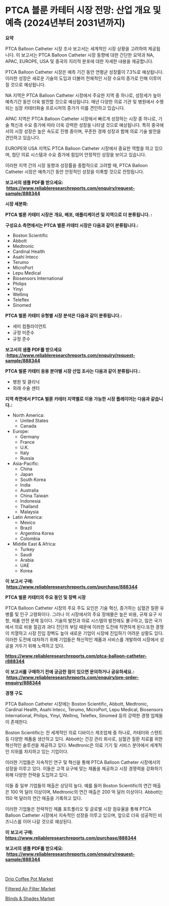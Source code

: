 <p><h1>PTCA 블룬 카테터 시장 전망: 산업 개요 및 예측 (2024년부터 2031년까지)</h1></p><p><strong>요약</strong></p>
<p><p>PTCA Balloon Catheter 시장 조사 보고서는 세계적인 시장 상황을 고려하여 제공됩니다. 이 보고서는 PTCA Balloon Catheter 시장 동향에 대한 간단한 요약과 NA, APAC, EUROPE, USA 및 중국의 지리적 분포에 대한 자세한 내용을 제공합니다.</p><p>PTCA Balloon Catheter 시장은 예측 기간 동안 연평균 성장률이 7.3%로 예상됩니다. 이러한 성장은 새로운 기술의 도입과 더불어 전체적인 시장 수요의 증가로 인해 이루어질 것으로 예상됩니다.</p><p>NA 지역은 PTCA Balloon Catheter 시장에서 주요한 지역 중 하나로, 성장세가 높아 예측기간 동안 더욱 발전할 것으로 예상됩니다. 매년 다양한 의료 기관 및 병원에서 수행되는 심장 카테터화술 프로시저의 증가가 이를 견인하고 있습니다.</p><p>APAC 지역은 PTCA Balloon Catheter 시장에서 빠르게 성장하는 시장 중 하나로, 기술 혁신과 수요 증가에 따라 더욱 강력한 성장을 나타낼 것으로 예상됩니다. 특히 중국에서의 시장 성장은 높은 속도로 진행 중이며, 꾸준한 경제 성장과 함께 의료 기술 발전을 견인하고 있습니다.</p><p>EUROPE와 USA 지역도 PTCA Balloon Catheter 시장에서 중요한 역할을 하고 있으며, 첨단 의료 시스템과 수요 증가에 힘입어 안정적인 성장을 보이고 있습니다.</p><p>이러한 지역 간의 시장 동향과 성장률을 종합적으로 고려할 때, PTCA Balloon Catheter 시장은 예측기간 동안 안정적인 성장을 이룩할 것으로 전망됩니다.</p></p>
<p><strong>보고서의 샘플 PDF를 받으세요: &nbsp;<a href="https://www.reliableresearchreports.com/enquiry/request-sample/888344">https://www.reliableresearchreports.com/enquiry/request-sample/888344</a></strong></p>
<p><strong>시장 세분화:</strong></p>
<p><strong> PTCA 벌룬 카테터 시장은 개요, 배포, 애플리케이션 및 지역으로 더 분류됩니다. :</strong></p>
<p><strong>구성요소 측면에서는 PTCA 벌룬 카테터 시장은 다음과 같이 분류됩니다.:</strong></p>
<p><ul><li>Boston Scientific</li><li>Abbott</li><li>Medtronic</li><li>Cardinal Health</li><li>Asahi Intecc</li><li>Terumo</li><li>MicroPort</li><li>Lepu Medical</li><li>Biosensors International</li><li>Philips</li><li>Yinyi</li><li>Wellinq</li><li>Teleflex</li><li>Sinomed</li></ul></p>
<p><strong> PTCA 벌룬 카테터 유형별 시장 분석은 다음과 같이 분류됩니다.:</strong></p>
<p><ul><li>세미 컴플라이언트</li><li>규정 미준수</li><li>규정 준수</li></ul></p>
<p><strong>보고서의 샘플 PDF를 받으세요 :<a href="https://www.reliableresearchreports.com/enquiry/request-sample/888344">https://www.reliableresearchreports.com/enquiry/request-sample/888344</a></strong></p>
<p><strong> PTCA 벌룬 카테터 응용 분야별 시장 산업 조사는 다음과 같이 분류됩니다.:</strong></p>
<p><ul><li>병원 및 클리닉</li><li>외래 수술 센터</li></ul></p>
<p><strong>지역 측면에서 PTCA 벌룬 카테터 지역별로 이용 가능한 시장 플레이어는 다음과 같습니다.:</strong></p>
<p><ul>
    <li>
        North America:
        <ul>
            <li>United States</li>
            <li>Canada</li>
        </ul>
    </li>
    <li>
        Europe:
        <ul>
            <li>Germany</li>
            <li>France</li>
            <li>U.K.</li>
            <li>Italy</li>
            <li>Russia</li>
        </ul>
    </li>
    <li>
        Asia-Pacific:
        <ul>
            <li>China</li>
            <li>Japan</li>
            <li>South Korea</li>
            <li>India</li>
            <li>Australia</li>
            <li>China Taiwan</li>
            <li>Indonesia</li>
            <li>Thailand</li>
            <li>Malaysia</li>
        </ul>
    </li>
    <li>
        Latin America:
        <ul>
            <li>Mexico</li>
            <li>Brazil</li>
            <li>Argentina Korea</li>
            <li>Colombia</li>
        </ul>
    </li>
    <li>
        Middle East & Africa:
        <ul>
            <li>Turkey</li>
            <li>Saudi</li>
            <li>Arabia</li>
            <li>UAE</li>
            <li>Korea</li>
        </ul>
    </li>
    </ul></p>
<p><strong>이 보고서 구매: &nbsp;<a href="https://www.reliableresearchreports.com/purchase/888344">https://www.reliableresearchreports.com/purchase/888344</a></strong></p>
<p><strong>PTCA 벌룬 카테터의 주요 동인 및 장벽 시장</strong></p>
<p><p>PTCA Balloon Catheter 시장의 주요 주도 요인은 기술 혁신, 증가하는 심혈관 질환 유병률 및 인구 고령화이다. 그러나 이 시장에서의 주요 장애물은 높은 비용, 규제 요구 사항, 제품 안전 문제 등이다. 기술의 발전과 의료 시스템의 발전에도 불구하고, 많은 국가에서 의료 비용 절감과 과다 진단의 부담 때문에 이러한 도전에 직면하게 된다.또한 경쟁이 치열하고 시장 진입 장벽도 높아 새로운 기업이 시장에 진입하기 어려운 상황도 있다. 이러한 도전에 대처하기 위해 기업들은 혁신적인 제품과 서비스를 개발하여 시장에서 성공을 거두기 위해 노력하고 있다.</p></p>
<p><strong><a href="https://www.reliableresearchreports.com/ptca-balloon-catheter-r888344">https://www.reliableresearchreports.com/ptca-balloon-catheter-r888344</a></strong></p>
<p><strong>이 보고서를 구매하기 전에 궁금한 점이 있으면 문의하거나 공유하세요.: &nbsp;<a href="https://www.reliableresearchreports.com/enquiry/pre-order-enquiry/888344">https://www.reliableresearchreports.com/enquiry/pre-order-enquiry/888344</a></strong></p>
<p><strong>경쟁 구도</strong></p>
<p><p>PTCA Balloon Catheter 시장에는 Boston Scientific, Abbott, Medtronic, Cardinal Health, Asahi Intecc, Terumo, MicroPort, Lepu Medical, Biosensors International, Philips, Yinyi, Wellinq, Teleflex, Sinomed 등의 강력한 경쟁 업체들이 존재한다.</p><p>Boston Scientific는 전 세계적인 의료 디바이스 제조업체 중 하나로, 카테터와 스텐트 등 다양한 제품을 생산하고 있다. Abbott는 건강 관리 회사로, 심혈관 질환 치료를 위한 혁신적인 솔루션을 제공하고 있다. Medtronic은 의료 기기 및 서비스 분야에서 세계적인 지위를 차지하고 있는 기업이다.</p><p>이러한 기업들은 지속적인 연구 및 혁신을 통해 PTCA Balloon Catheter 시장에서의 성장을 이루고 있다. 이들은 고객 요구에 맞는 제품을 제공하고 시장 경쟁력을 강화하기 위해 다양한 전략을 도입하고 있다.</p><p>이들 중 일부 기업들의 매출은 상당히 높다. 예를 들어 Boston Scientific의 연간 매출은 100 억 달러 이상이며, Medtronic의 연간 매출은 200 억 달러 이상이다. Abbott는 150 억 달러의 연간 매출을 기록하고 있다.</p><p>이러한 기업들은 전략적인 제품 포트폴리오 및 글로벌 시장 점유율을 통해 PTCA Balloon Catheter 시장에서 지속적인 성장을 이루고 있으며, 앞으로 더욱 성공적인 비즈니스를 이어 나갈 것으로 예상된다.</p></p>
<p><strong>이 보고서 구매: &nbsp; <a href="https://www.reliableresearchreports.com/purchase/888344">https://www.reliableresearchreports.com/purchase/888344</a></strong></p>
<p><strong>보고서의 샘플 PDF를 받으세요: &nbsp;<a href="https://www.reliableresearchreports.com/enquiry/request-sample/888344">https://www.reliableresearchreports.com/enquiry/request-sample/888344</a></strong><strong></strong></p>
<p>&nbsp;</p>
<p><p><a href="https://www.linkedin.com/pulse/drip-coffee-pot-market-furnishes-information-share-trends-nqkse?trackingId=C62%2Btr0tM9Ojiv0CWf7Zgg%3D%3D">Drip Coffee Pot Market</a></p><p><a href="https://www.linkedin.com/pulse/filtered-air-filternbspmarket-focuses-market-share-size-projected-0jphe?trackingId=4B1Yp%2BVDIL2RRJJPPkvKBw%3D%3D">Filtered Air Filter Market</a></p><p><a href="https://www.linkedin.com/pulse/blinds-amp-shades-market-size-reveals-best-marketing-hhmie?trackingId=c67MUEcMoW4jw9TXPNwhdQ%3D%3D">Blinds & Shades Market</a></p></p>